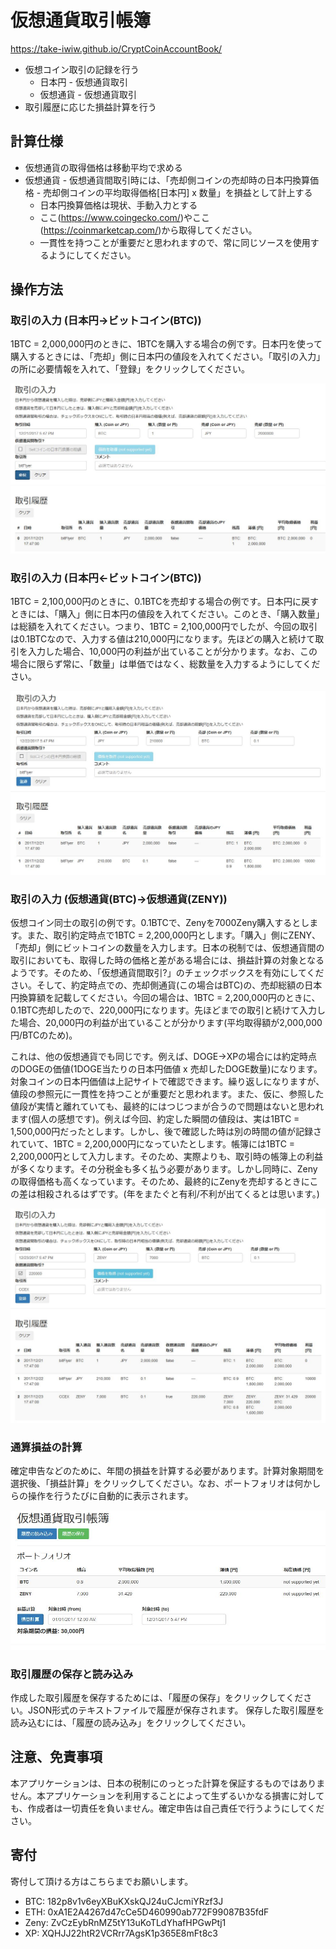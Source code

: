 # 仮想通貨取引帳簿
https://take-iwiw.github.io/CryptCoinAccountBook/

- 仮想コイン取引の記録を行う
	- 日本円 - 仮想通貨取引
	- 仮想通貨 - 仮想通貨取引
- 取引履歴に応じた損益計算を行う

## 計算仕様
- 仮想通貨の取得価格は移動平均で求める
- 仮想通貨 - 仮想通貨間取引時には、「売却側コインの売却時の日本円換算価格 - 売却側コインの平均取得価格[日本円] x 数量」を損益として計上する
	- 日本円換算価格は現状、手動入力とする
	- ここ(https://www.coingecko.com/)やここ(https://coinmarketcap.com/)から取得してください。
	- 一貫性を持つことが重要だと思われますので、常に同じソースを使用するようにしてください。

## 操作方法
### 取引の入力 (日本円→ビットコイン(BTC))
1BTC = 2,000,000円のときに、1BTCを購入する場合の例です。日本円を使って購入するときには、「売却」側に日本円の値段を入れてください。「取引の入力」の所に必要情報を入れて、「登録」をクリックしてください。

<img src="01_doc/input_buy_btc.jpg">

### 取引の入力 (日本円←ビットコイン(BTC))
1BTC = 2,100,000円のときに、0.1BTCを売却する場合の例です。日本円に戻すときには、「購入」側に日本円の値段を入れてください。このとき、「購入数量」は総額を入れてください。つまり、1BTC = 2,100,000円でしたが、今回の取引は0.1BTCなので、入力する値は210,000円になります。先ほどの購入と続けて取引を入力した場合、10,000円の利益が出ていることが分かります。なお、この場合に限らず常に、「数量」は単価ではなく、総数量を入力するようにしてください。

<img src="01_doc/input_sell_btc.jpg">

### 取引の入力 (仮想通貨(BTC)→仮想通貨(ZENY))
仮想コイン同士の取引の例です。0.1BTCで、Zenyを7000Zeny購入するとします。また、取引約定時点で1BTC = 2,200,000円とします。「購入」側にZENY、「売却」側にビットコインの数量を入力します。日本の税制では、仮想通貨間の取引においても、取得した時の価格と差がある場合には、損益計算の対象となるようです。そのため、「仮想通貨間取引?」のチェックボックスを有効にしてください。そして、約定時点での、売却側通貨(この場合はBTC)の、売却総額の日本円換算額を記載してください。今回の場合は、1BTC = 2,200,000円のときに、0.1BTC売却したので、220,000円になります。先ほどまでの取引と続けて入力した場合、20,000円の利益が出ていることが分かります(平均取得額が2,000,000円/BTCのため)。

これは、他の仮想通貨でも同じです。例えば、DOGE→XPの場合には約定時点のDOGEの価値(1DOGE当たりの日本円価値 x 売却したDOGE数量)になります。対象コインの日本円価値は上記サイトで確認できます。繰り返しになりますが、値段の参照元に一貫性を持つことが重要だと思われます。また、仮に、参照した値段が実情と離れていても、最終的にはつじつまが合うので問題はないと思われます(個人の感想です)。例えば今回、約定した瞬間の値段は、実は1BTC = 1,500,000円だったとします。しかし、後で確認した時は別の時間の値が記録されていて、1BTC = 2,200,000円になっていたとします。帳簿には1BTC = 2,200,000円として入力します。そのため、実際よりも、取引時の帳簿上の利益が多くなります。その分税金も多く払う必要があります。しかし同時に、Zenyの取得価格も高くなっています。そのため、最終的にZenyを売却するときにこの差は相殺されるはずです。(年をまたぐと有利/不利が出てくるとは思います。)

<img src="01_doc/input_btc_zeny.jpg">

### 通算損益の計算
確定申告などのために、年間の損益を計算する必要があります。計算対象期間を選択後、「損益計算」をクリックしてください。なお、ポートフォリオは何かしらの操作を行うたびに自動的に表示されます。

<img src="01_doc/profit.jpg">

### 取引履歴の保存と読み込み
作成した取引履歴を保存するためには、「履歴の保存」をクリックしてください。JSON形式のテキストファイルで履歴が保存されます。
保存した取引履歴を読み込むには、「履歴の読み込み」をクリックしてください。


## 注意、免責事項
本アプリケーションは、日本の税制にのっとった計算を保証するものではありません。本アプリケーションを利用することによって生ずるいかなる損害に対しても、作成者は一切責任を負いません。確定申告は自己責任で行うようにしてください。

## 寄付
寄付して頂ける方はこちらまでお願いします。

- BTC: 182p8v1v6eyXBuKXskQJ24uCJcmiYRzf3J
- ETH: 0xA1E2A4267d47cCe5D460990ab772F99087B35fdF
- Zeny: ZvCzEybRnMZ5tY13uKoTLdYhafHPGwPtj1
- XP: XQHJJ22htR2VCRrr7AgsK1p365E8mFt8c3